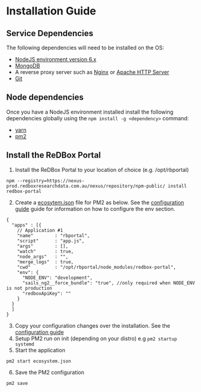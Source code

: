 # Installation Guide

## Service Dependencies
The following dependencies will need to be installed on the OS:
* [NodeJS environment version 6.x](https://nodejs.org/en/)
* [MongoDB](https://www.mongodb.com/)
* A reverse proxy server such as [Nginx](https://nginx.org/en/) or [Apache HTTP Server](https://httpd.apache.org/)
* [Git](https://git-scm.com/)

## Node dependencies
Once you have a NodeJS environment installed install the following dependencies globally using the ```npm install -g <dependency>``` command:
* [yarn](https://yarnpkg.com/en/)
* [pm2](http://pm2.keymetrics.io/)

## Install the ReDBox Portal

1. Install the ReDBox Portal to your location of choice (e.g. /opt/rbportal)

```
npm --registry=https://nexus-prod.redboxresearchdata.com.au/nexus/repository/npm-public/ install redbox-portal
```

2. Create a [ecosytem.json](http://pm2.keymetrics.io/docs/usage/deployment/) file for PM2 as below. See the [configuration guide](https://github.com/redbox-mint/redbox-portal/blob/master/support/docs/Configuring%20web%20forms.md) guide for information on how to configure the env section.
```
{
  "apps" : [{
    // Application #1
    "name"        : "rbportal",
    "script"      : "app.js",
    "args"        : [],
    "watch"       : true,
    "node_args"   : "",
    "merge_logs"  : true,
    "cwd"         : "/opt/rbportal/node_modules/redbox-portal",
    "env": {
      "NODE_ENV": "development",
      "sails_ng2__force_bundle": "true", //only required when NODE_ENV is not production  
      "redboxApiKey": ""
    }
  }
  ]
}
```

3. Copy your configuration changes over the installation. See the [configuration guide](https://github.com/redbox-mint/redbox-portal/blob/master/support/docs/Configuring%20web%20forms.md)
4. Setup PM2 run on init (depending on your distro) e.g `pm2 startup systemd`
5. Start the application 
```
pm2 start ecosystem.json
```
6. Save the PM2 configuration
```
pm2 save
```
